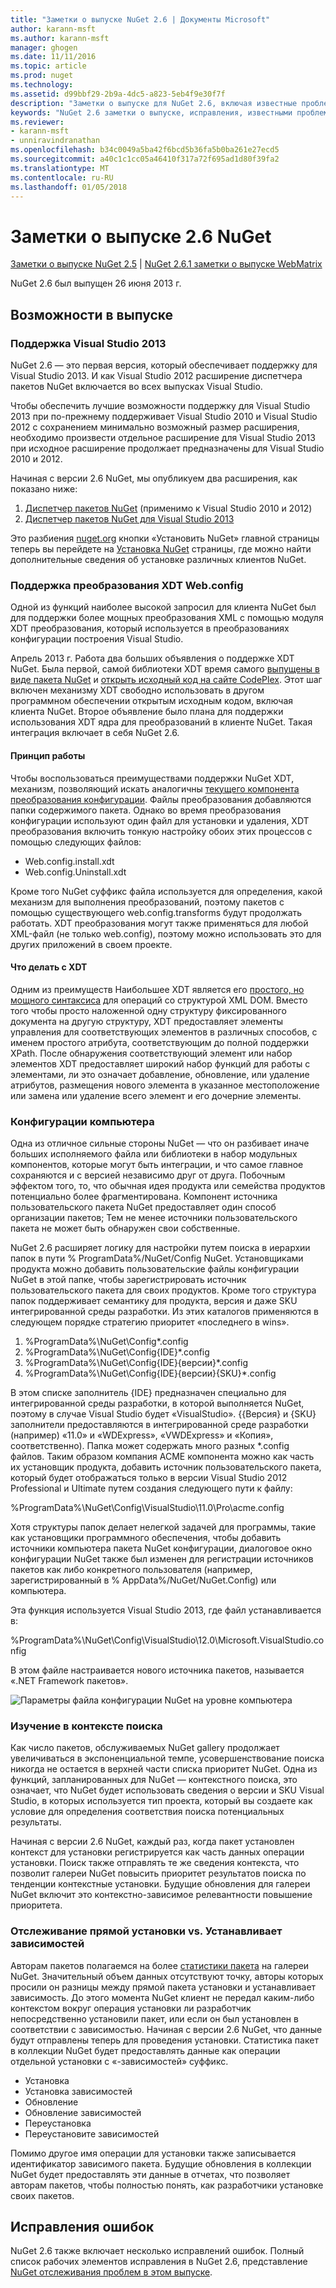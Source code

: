 ```yaml
---
title: "Заметки о выпуске NuGet 2.6 | Документы Microsoft"
author: karann-msft
ms.author: karann-msft
manager: ghogen
ms.date: 11/11/2016
ms.topic: article
ms.prod: nuget
ms.technology: 
ms.assetid: d99bbf29-2b9a-4dc5-a823-5eb4f9e30f7f
description: "Заметки о выпуске для NuGet 2.6, включая известные проблемы, исправленные ошибки, добавленные функции и DCR."
keywords: "NuGet 2.6 заметки о выпуске, исправления, известными проблемами, добавлены функции, DCR"
ms.reviewer:
- karann-msft
- unniravindranathan
ms.openlocfilehash: b34c0049a5ba42f6bcd5b36fa5b0ba261e27ecd5
ms.sourcegitcommit: a40c1c1cc05a46410f317a72f695ad1d80f39fa2
ms.translationtype: MT
ms.contentlocale: ru-RU
ms.lasthandoff: 01/05/2018
---
```

# <a name="nuget-26-release-notes"></a>Заметки о выпуске 2.6 NuGet

[Заметки о выпуске NuGet 2.5](../release-notes/nuget-2.5.md) | [NuGet 2.6.1 заметки о выпуске WebMatrix](../release-notes/nuget-2.6.1-for-webmatrix.md)

NuGet 2.6 был выпущен 26 июня 2013 г.

## <a name="notable-features-in-the-release"></a>Возможности в выпуске

### <a name="support-for-visual-studio-2013"></a>Поддержка Visual Studio 2013

NuGet 2.6 — это первая версия, который обеспечивает поддержку для Visual Studio 2013. И как Visual Studio 2012 расширение диспетчера пакетов NuGet включается во всех выпусках Visual Studio.

Чтобы обеспечить лучшие возможности поддержку для Visual Studio 2013 при по-прежнему поддерживает Visual Studio 2010 и Visual Studio 2012 с сохранением минимально возможный размер расширения, необходимо произвести отдельное расширение для Visual Studio 2013 при исходное расширение продолжает предназначены для Visual Studio 2010 и 2012.

Начиная с версии 2.6 NuGet, мы опубликуем два расширения, как показано ниже:

1. [Диспетчер пакетов NuGet](https://marketplace.visualstudio.com/items?itemName=NuGetTeam.NuGetPackageManager) (применимо к Visual Studio 2010 и 2012)
1. [Диспетчер пакетов NuGet для Visual Studio 2013](https://marketplace.visualstudio.com/items?itemName=NuGetTeam.NuGetPackageManagerforVisualStudio2013)

Это разбиения [nuget.org](https://nuget.org) кнопки «Установить NuGet» главной страницы теперь вы перейдете на [Установка NuGet](../guides/install-nuget.md) страницы, где можно найти дополнительные сведения об установке различных клиентов NuGet.

<a name="xdt"></a>

### <a name="xdt-webconfig-transformation-support"></a>Поддержка преобразования XDT Web.config

Одной из функций наиболее высокой запросил для клиента NuGet был для поддержки более мощных преобразования XML с помощью модуля XDT преобразования, который используется в преобразованиях конфигурации построения Visual Studio.

Апрель 2013 г. Работа два больших объявления о поддержке XDT NuGet. Была первой, самой библиотеки XDT время самого [выпущены в виде пакета NuGet](https://nuget.org/packages/Microsoft.Web.Xdt) и [открыть исходный код на сайте CodePlex](http://xdt.codeplex.com/). Этот шаг включен механизму XDT свободно использовать в другом программном обеспечении открытым исходным кодом, включая клиента NuGet. Второе объявление было плана для поддержки использования XDT ядра для преобразований в клиенте NuGet. Такая интеграция включает в себя NuGet 2.6.

#### <a name="how-it-works"></a>Принцип работы

Чтобы воспользоваться преимуществами поддержки NuGet XDT, механизм, позволяющий искать аналогичны [текущего компонента преобразования конфигурации](../create-packages/source-and-config-file-transformations.md).
Файлы преобразования добавляются папки содержимого пакета. Однако во время преобразования конфигурации используют один файл для установки и удаления, XDT преобразования включить тонкую настройку обоих этих процессов с помощью следующих файлов:

- Web.config.install.xdt
- Web.config.Uninstall.xdt

Кроме того NuGet суффикс файла используется для определения, какой механизм для выполнения преобразований, поэтому пакетов с помощью существующего web.config.transforms будут продолжать работать. XDT преобразования могут также применяться для любой XML-файл (не только web.config), поэтому можно использовать это для других приложений в своем проекте.

#### <a name="what-you-can-do-with-xdt"></a>Что делать с XDT

Одним из преимуществ Наибольшее XDT является его [простого, но мощного синтаксиса](http://msdn.microsoft.com/library/dd465326.aspx) для операций со структурой XML DOM. Вместо того чтобы просто наложенной одну структуру фиксированного документа на другую структуру, XDT предоставляет элементы управления для соответствующих элементов в различных способов, с именем простого атрибута, соответствующим до полной поддержки XPath. После обнаружения соответствующий элемент или набор элементов XDT предоставляет широкий набор функций для работы с элементами, ли это означает добавление, обновление, или удаление атрибутов, размещения нового элемента в указанное местоположение или замена или удаление всего элемент и его дочерние элементы.

### <a name="machine-wide-configuration"></a>Конфигурации компьютера

Одна из отличное сильные стороны NuGet — что он разбивает иначе больших исполняемого файла или библиотеки в набор модульных компонентов, которые могут быть интеграции, и что самое главное сохраняются и с версией независимо друг от друга. Побочным эффектом того, то, что обычная идея продукта или семейства продуктов потенциально более фрагментирована.
Компонент источника пользовательского пакета NuGet предоставляет один способ организации пакетов; Тем не менее источники пользовательского пакета не может быть обнаружен свои собственные.

NuGet 2.6 расширяет логику для настройки путем поиска в иерархии папок в пути % ProgramData%/NuGet/Config NuGet. Установщиками продукта можно добавить пользовательские файлы конфигурации NuGet в этой папке, чтобы зарегистрировать источник пользовательского пакета для своих продуктов. Кроме того структура папок поддерживает семантику для продукта, версия и даже SKU интегрированной среды разработки. Из этих каталогов применяются в следующем порядке стратегию приоритет «последнего в wins».

1. %ProgramData%\NuGet\Config\*.config
2. %ProgramData%\NuGet\Config\{IDE}\*.config
3. %ProgramData%\NuGet\Config\{IDE}\{версии}\*.config
4. %ProgramData%\NuGet\Config\{IDE}\{версии}\{SKU}\*.config

В этом списке заполнитель {IDE} предназначен специально для интегрированной среды разработки, в которой выполняется NuGet, поэтому в случае Visual Studio будет «VisualStudio». {{Версия} и {SKU} заполнители предоставляются в интегрированной среде разработки (например) «11.0» и «WDExpress», «VWDExpress» и «Копия», соответственно). Папка может содержать много разных *.config файлов.
Таким образом компания ACME компонента можно как часть их установщик продукта, добавить источник пользовательского пакета, который будет отображаться только в версии Visual Studio 2012 Professional и Ultimate путем создания следующего пути к файлу:

%ProgramData%\NuGet\Config\VisualStudio\11.0\Pro\acme.config

Хотя структуры папок делает нелегкой задачей для программы, такие как установщики программного обеспечения, чтобы добавить источники компьютера пакета NuGet конфигурации, диалоговое окно конфигурации NuGet также был изменен для регистрации источников пакетов как либо конкретного пользователя (например, зарегистрированный в % AppData%/NuGet/NuGet.Config) или компьютера.

Эта функция используется Visual Studio 2013, где файл устанавливается в:

%ProgramData%\NuGet\Config\VisualStudio\12.0\Microsoft.VisualStudio.config

В этом файле настраивается нового источника пакетов, называется «.NET Framework пакетов».

![Параметры файла конфигурации NuGet на уровне компьютера](./media/NuGet-Config-File-Machine-Wide.png)

### <a name="contextualizing-search"></a>Изучение в контексте поиска

Как число пакетов, обслуживаемых NuGet gallery продолжает увеличиваться в экспоненциальной темпе, усовершенствование поиска никогда не остается в верхней части списка приоритет NuGet. Одна из функций, запланированных для NuGet — контекстного поиска, это означает, что NuGet будет использовать сведения о версии и SKU Visual Studio, в которых используется тип проекта, который вы создаете как условие для определения соответствия поиска потенциальных результаты.

Начиная с версии 2.6 NuGet, каждый раз, когда пакет установлен контекст для установки регистрируется как часть данных операции установки.  Поиск также отправлять те же сведения контекста, что позволит галереи NuGet повысить приоритет результатов поиска по тенденции контекстные установки.  Будущие обновления для галереи NuGet включит это контекстно-зависимое релевантности повышение приоритета.

### <a name="tracking-direct-installs-vs-dependency-installs"></a>Отслеживание прямой установки vs. Устанавливает зависимостей

Авторам пакетов полагаемся на более [статистики пакета](http://blog.nuget.org/20130226/Introducing-Package-Statistics.html) на галереи NuGet.  Значительный объем данных отсутствуют точку, авторы которых просили он разницы между прямой пакета установки и устанавливает зависимость.  До этого момента NuGet клиент не передал каким-либо контекстом вокруг операция установки ли разработчик непосредственно установили пакет, или если он был установлен в соответствии с зависимостью.
Начиная с версии 2.6 NuGet, что данные будут отправлены теперь для проведения установки.  Статистика пакет в коллекции NuGet будет предоставлять данные как операции отдельной установки с «-зависимостей» суффикс.

* Установка
* Установка зависимостей
* Обновление
* Обновление зависимостей
* Переустановка
* Переустановите зависимостей

Помимо другое имя операции для установки также записывается идентификатор зависимого пакета.  Будущие обновления в коллекции NuGet будет предоставлять эти данные в отчетах, что позволяет авторам пакетов, чтобы полностью понять, как разработчики установке своих пакетов.

## <a name="bug-fixes"></a>Исправления ошибок

NuGet 2.6 также включает несколько исправлений ошибок. Полный список рабочих элементов исправления в NuGet 2.6, представление [NuGet отслеживания проблем в этом выпуске](https://nuget.codeplex.com/workitem/list/advanced?keyword=&status=Closed&type=All&priority=All&release=NuGet%202.6&assignedTo=All&component=All&sortField=LastUpdatedDate&sortDirection=Descending&page=0&reasonClosed=All).